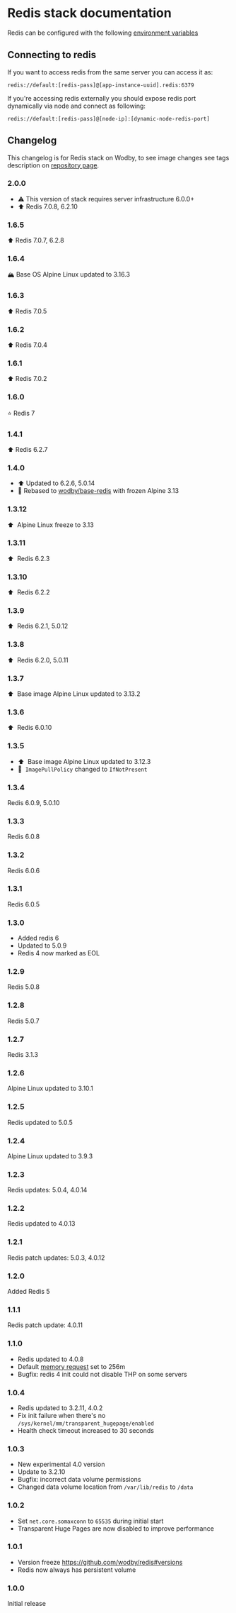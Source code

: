 # Redis stack documentation

Redis can be configured with the following [environment variables](https://github.com/wodby/redis#environment-variables)

## Connecting to redis

If you want to access redis from the same server you can access it as:

```
redis://default:[redis-pass]@[app-instance-uuid].redis:6379
```

If you're accessing redis externally you should expose redis port dynamically via node and connect as following:

```
redis://default:[redis-pass]@[node-ip]:[dynamic-node-redis-port]
```

## Changelog

This changelog is for Redis stack on Wodby, to see image changes see tags description on [repository page](https://github.com/wodby/redis/releases).

### 2.0.0

- ⚠️ This version of stack requires server infrastructure 6.0.0+
- ⬆️ Redis 7.0.8, 6.2.10

### 1.6.5

⬆️ Redis 7.0.7, 6.2.8

### 1.6.4

🏔 Base OS Alpine Linux updated to 3.16.3

### 1.6.3

⬆️ Redis 7.0.5

### 1.6.2

⬆️ Redis 7.0.4

### 1.6.1

⬆️ Redis 7.0.2

### 1.6.0

⭐️ Redis 7

### 1.4.1

⬆️ Redis 6.2.7

### 1.4.0

- ⬆️ Updated to 6.2.6, 5.0.14
- 🥶 Rebased to [wodby/base-redis](https://github.com/wodby/base-redis) with frozen Alpine 3.13

### 1.3.12

⬆️&nbsp; Alpine Linux freeze to 3.13

### 1.3.11

⬆️&nbsp; Redis 6.2.3

### 1.3.10

⬆️&nbsp; Redis 6.2.2

### 1.3.9

⬆️&nbsp; Redis 6.2.1, 5.0.12

### 1.3.8

⬆️&nbsp; Redis 6.2.0, 5.0.11

### 1.3.7

⬆️&nbsp; Base image Alpine Linux updated to 3.13.2

### 1.3.6

⬆️&nbsp; Redis 6.0.10

### 1.3.5

- ⬆️&nbsp; Base image Alpine Linux updated to 3.12.3
- 🦴&nbsp; `ImagePullPolicy` changed to `IfNotPresent`

### 1.3.4

Redis 6.0.9, 5.0.10

### 1.3.3

Redis 6.0.8

### 1.3.2

Redis 6.0.6

### 1.3.1

Redis 6.0.5

### 1.3.0

- Added redis 6
- Updated to 5.0.9
- Redis 4 now marked as EOL

### 1.2.9

Redis 5.0.8

### 1.2.8

Redis 5.0.7

### 1.2.7

Redis 3.1.3

### 1.2.6

Alpine Linux updated to 3.10.1

### 1.2.5

Redis updated to 5.0.5

### 1.2.4

Alpine Linux updated to 3.9.3

### 1.2.3

Redis updates: 5.0.4, 4.0.14

### 1.2.2

Redis updated to 4.0.13

### 1.2.1

Redis patch updates: 5.0.3, 4.0.12

### 1.2.0

Added Redis 5

### 1.1.1

Redis patch update: 4.0.11

### 1.1.0

* Redis updated to 4.0.8
* Default [memory request](../config.md#resources) set to 256m
* Bugfix: redis 4 init could not disable THP on some servers

### 1.0.4

* Redis updated to 3.2.11, 4.0.2
* Fix init failure when there's no `/sys/kernel/mm/transparent_hugepage/enabled`
* Health check timeout increased to 30 seconds

### 1.0.3

* New experimental 4.0 version
* Update to 3.2.10
* Bugfix: incorrect data volume permissions
* Changed data volume location from `/var/lib/redis` to `/data`

### 1.0.2

* Set `net.core.somaxconn` to `65535` during initial start
* Transparent Huge Pages are now disabled to improve performance

### 1.0.1

* Version freeze https://github.com/wodby/redis#versions
* Redis now always has persistent volume

### 1.0.0

Initial release
